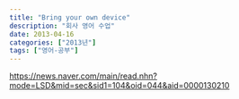 ```yaml
---
title: "Bring your own device"
description: "회사 영어 수업"
date: 2013-04-16
categories: ["2013년"]
tags: ["영어-공부"]
---
```


https://news.naver.com/main/read.nhn?mode=LSD&mid=sec&sid1=104&oid=044&aid=0000130210
